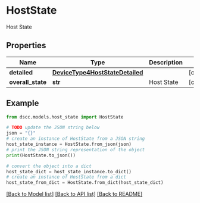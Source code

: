 # HostState

Host State

## Properties

Name | Type | Description | Notes
------------ | ------------- | ------------- | -------------
**detailed** | [**DeviceType4HostStateDetailed**](DeviceType4HostStateDetailed.md) |  | [optional] 
**overall_state** | **str** | Host State    | [optional] 

## Example

```python
from dscc.models.host_state import HostState

# TODO update the JSON string below
json = "{}"
# create an instance of HostState from a JSON string
host_state_instance = HostState.from_json(json)
# print the JSON string representation of the object
print(HostState.to_json())

# convert the object into a dict
host_state_dict = host_state_instance.to_dict()
# create an instance of HostState from a dict
host_state_from_dict = HostState.from_dict(host_state_dict)
```
[[Back to Model list]](../README.md#documentation-for-models) [[Back to API list]](../README.md#documentation-for-api-endpoints) [[Back to README]](../README.md)


